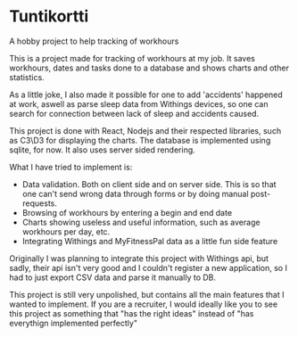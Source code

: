 # Tuntikortti
A hobby project to help tracking of workhours

This is a project made for tracking of workhours at my job. It saves workhours, dates and tasks done to a database and shows charts and other statistics.

As a little joke, I also made it possible for one to add 'accidents' happened at work, aswell as parse sleep data from Withings devices, so one can search for connection between lack of sleep and accidents caused.

This project is done with React, Nodejs and their respected libraries, such as C3\D3 for displaying the charts. 
The database is implemented using sqlite, for now. It also uses server sided rendering.

What I have tried to implement is:
- Data validation. Both on client side and on server side. This is so that one can't send wrong data through forms or by doing manual post-requests.
- Browsing of workhours by entering a begin and end date
- Charts showing useless and useful information, such as average workhours per day, etc.
- Integrating Withings and MyFitnessPal data as a little fun side feature

Originally I was planning to integrate this project with Withings api, but sadly, their api isn't very good and I couldn't register a new application, so I had to just export CSV data and parse it manually to DB.


This project is still very unpolished, but contains all the main features that I wanted to implement. If you are a recruiter, I would ideally like you to see this project as something that "has the right ideas" instead of "has everythign implemented perfectly"
